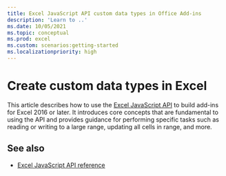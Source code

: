 ```yaml
---
title: Excel JavaScript API custom data types in Office Add-ins
description: 'Learn to ..'
ms.date: 10/05/2021
ms.topic: conceptual
ms.prod: excel
ms.custom: scenarios:getting-started
ms.localizationpriority: high
---
```


# Create custom data types in Excel

This article describes how to use the [Excel JavaScript API](../reference/overview/excel-add-ins-reference-overview.md) to build add-ins for Excel 2016 or later. It introduces core concepts that are fundamental to using the API and provides guidance for performing specific tasks such as reading or writing to a large range, updating all cells in range, and more.

## See also

* [Excel JavaScript API reference](../reference/overview/excel-add-ins-reference-overview.md)
